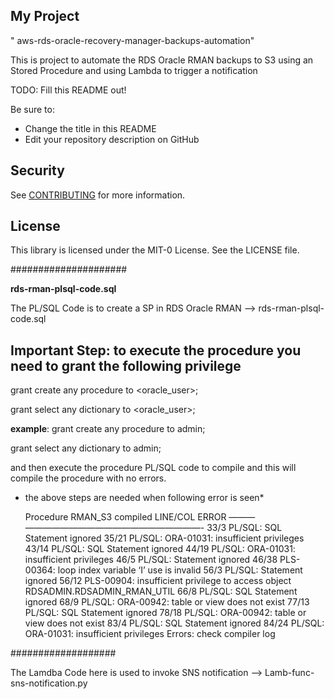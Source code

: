 ## My Project
" aws-rds-oracle-recovery-manager-backups-automation"

This is project to automate the RDS Oracle RMAN backups to S3 using an Stored Procedure 
and using Lambda to trigger a notification

TODO: Fill this README out!

Be sure to:

* Change the title in this README
* Edit your repository description on GitHub

## Security

See [CONTRIBUTING](CONTRIBUTING.md#security-issue-notifications) for more information.

## License

This library is licensed under the MIT-0 License. See the LICENSE file.

#####################

**rds-rman-plsql-code.sql**

The PL/SQL Code is to create a SP in RDS Oracle RMAN --> rds-rman-plsql-code.sql

## Important Step: to execute the procedure you need to grant the following privilege

grant create any procedure to <oracle_user>;

grant select any dictionary to <oracle_user>;

**example**:
  grant create any procedure to admin;
  
  grant select any dictionary to admin;

  and then execute the procedure PL/SQL code to compile and this will compile the procedure with no errors.
  
 * the above steps are needed when following error is seen*
 
    Procedure RMAN_S3 compiled
    LINE/COL ERROR
    ——— ————————————————————-
    33/3 PL/SQL: SQL Statement ignored
    35/21 PL/SQL: ORA-01031: insufficient privileges
    43/14 PL/SQL: SQL Statement ignored
    44/19 PL/SQL: ORA-01031: insufficient privileges
    46/5 PL/SQL: Statement ignored
    46/38 PLS-00364: loop index variable ‘I’ use is invalid
    56/3 PL/SQL: Statement ignored
    56/12 PLS-00904: insufficient privilege to access object RDSADMIN.RDSADMIN_RMAN_UTIL
    66/8 PL/SQL: SQL Statement ignored
    68/9 PL/SQL: ORA-00942: table or view does not exist
    77/13 PL/SQL: SQL Statement ignored
    78/18 PL/SQL: ORA-00942: table or view does not exist
    83/4 PL/SQL: SQL Statement ignored
    84/24 PL/SQL: ORA-01031: insufficient privileges
    Errors: check compiler log

###################

The Lamdba Code here is used to invoke SNS notification --> Lamb-func-sns-notification.py

